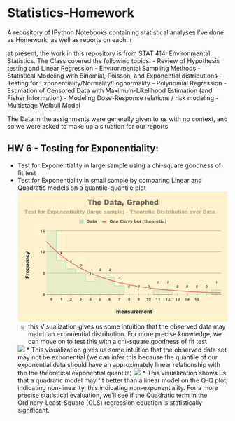 # Statistics-Homework
A repository of IPython Notebooks containing statistical analyses I've done as Homework, as well as reports on each. ( 

at present, the work in this repository is from STAT 414: Environmental Statistics.
The Class covered the following topics:
    - Review of Hypothesis testing and Linear Regression
    - Environmental Sampling Methods
    - Statistical Modeling with Binomial, Poisson, and Exponential distributions
    - Testing for Exponentiality/Normality/Lognormality
    - Polynomial Regression
    - Estimation of Censored Data with Maximum-Likelihood Estimation (and Fisher Information) 
    - Modeling Dose-Response relations / risk modeling
    - Multistage Weibull Model

The Data in the assignments were generally given to us with no context, and so we were asked to make up a situation for our reports

## HW 6 - Testing for Exponentiality:
   * Test for Exponentiality in large sample using a chi-square goodness of fit test
   * Test for Exponentiality in small sample by comparing Linear and Quadratic models on a quantile-quantile plot
      <img src="https://github.com/Kya-Allen/Statistics-Homework/blob/main/Visualizations/The%20Data%2C%20Graphed.png">
        * this Visualization gives us some intuition that the observed data may match an exponential distribution. For more precise knowledge, we can move on to test this with a chi-square goodness of fit test  
      <img src="https://github.com/Kya-Allen/Statistics-Homework/blob/main/Visualizations/Q%E2%80%93Q%20Plot.png">
        * This visualization gives us some intuition that the observed data set may not be exponential (we can infer this because the quantile of our exponential data should have an approximately linear relationship with the the theoretical exponential quantile)  
      <img src="https://github.com/Kya-Allen/Statistics-Homework/blob/main/Visualizations/Q%E2%80%93Q%20Plot%20-%20Quadratic%20Fit%20Comparison.png">
        * This visualization shows us that a quadratic model may fit better than a linear model on the Q-Q plot, indicating non-linearity, this indicating non-exponentiality. For a more precise statistical evaluation, we'll see if the Quadratic term in the Ordinary-Least-Square (OLS) regression equation is statistically significant.
   
